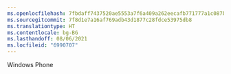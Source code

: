 ```yaml
---
ms.openlocfilehash: 7fbdaff7437520ae5553a7f6a409a262eecafb771777a1c087b69e4c6f12c33b
ms.sourcegitcommit: 7f8d1e7a16af769adb43d1877c28fdce53975db8
ms.translationtype: HT
ms.contentlocale: bg-BG
ms.lasthandoff: 08/06/2021
ms.locfileid: "6990707"
---
```

Windows Phone